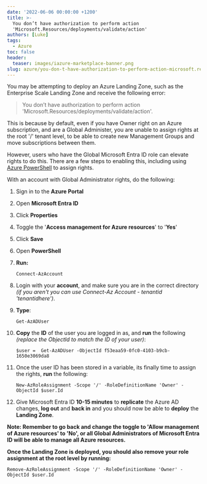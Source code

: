 ```yaml
---
date: '2022-06-06 00:00:00 +1200'
title: >-
  You don’t have authorization to perform action
  'Microsoft.Resources/deployments/validate/action'
authors: [Luke]
tags:
  - Azure
toc: false
header:
  teaser: images/iazure-marketplace-banner.png
slug: azure/you-don-t-have-authorization-to-perform-action-microsoft.resources-deployments-validate-action
---
```


You may be attempting to deploy an Azure Landing Zone, such as the Enterprise Scale Landing Zone and receive the following error:

> You don’t have authorization to perform action 'Microsoft.Resources/deployments/validate/action'.

This is because by default, even if you have Owner right on an Azure subscription, and are a Global Administer, you are unable to assign rights at the root '/' tenant level, to be able to create new Management Groups and move subscriptions between them.

However, users who have the Global Microsoft Entra ID role can elevate rights to do this.  There are a few steps to enabling this, including using [Azure PowerShell](https://learn.microsoft.com/en-us/powershell/azure/what-is-azure-powershell?WT.mc_id=AZ-MVP-5004796 "Azure PowerShell") to assign rights.

With an account with Global Administrator rights, do the following:

 1. Sign in to the **Azure Portal**
 2. Open **Microsoft Entra ID**
 3. Click **Properties**
 4. Toggle the '**Access management for Azure resources**' to '**Yes**'
 5. Click **Save**
 6. Open **PowerShell**
 7. **Run:**

        Connect-AzAccount
 8. Login with your **account**, and make sure you are in the correct directory _(if you aren't you can use Connect-Az Account - tenantid 'tenantidhere')_.
 9. **Type**:

        Get-AzADUser
10. **Copy** the **ID** of the user you are logged in as, and **run** the following _(replace the ObjectId to match the ID of your user)_:

        $user =  Get-AzADUser -ObjectId f53eaa59-0fc0-4103-b9cb-1650e3069da8
11. Once the user ID has been stored in a variable, its finally time to assign the rights, **run** the following:

        New-AzRoleAssignment -Scope '/' -RoleDefinitionName 'Owner' -ObjectId $user.Id
12. Give Microsoft Entra ID **10-15 minutes** to **replicate** the Azure AD changes, **log out** and **back in** and you should now be able to **deploy** the **Landing Zone**.

**Note: Remember to go back and change the toggle to 'Allow management of Azure resources' to 'No', or all Global Administrators of Microsoft Entra ID will be able to manage all Azure resources.**

**Once the Landing Zone is deployed, you should also remove your role assignment at the root level by running:**

    Remove-AzRoleAssignment -Scope '/' -RoleDefinitionName 'Owner' -ObjectId $user.Id
